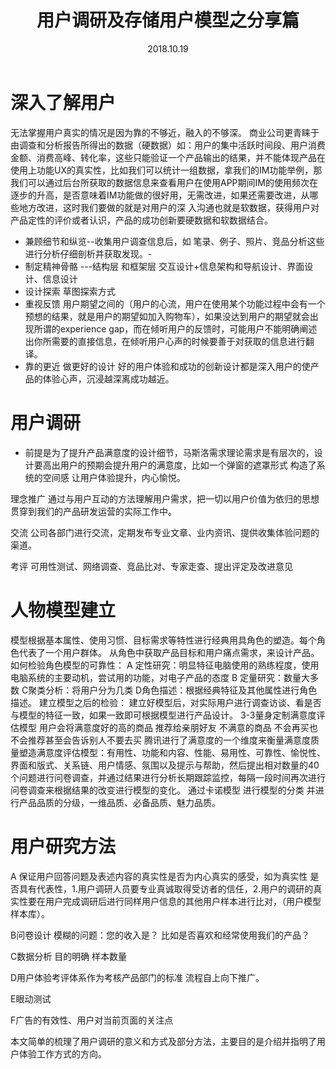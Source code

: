 ﻿---
layout: pages
title: 用户调研及存储用户模型之分享篇
date: 2018.10.19
tags: 用户体验 产品设计
---
# 深入了解用户

无法掌握用户真实的情况是因为靠的不够近，融入的不够深。
商业公司更青睐于由调查和分析报告所得出的数据（硬数据）如：用户的集中活跃时间段、用户消费金额、消费高峰、转化率，这些只能验证一个产品输出的结果，并不能体现产品在使用上功能UX的真实性，比如我们可以统计一组数据，拿我们的IM功能举例，那我们可以通过后台所获取的数据信息来查看用户在使用APP期间IM的使用频次在逐步的升高，是否意味着IM功能做的很好用，无需改进，如果还需要改进，从哪些地方改进，这时我们要做的就是对用户的深
入沟通也就是软数据，获得用户对产品定性的评价或者认识，产品的成功创新要硬数据和软数据结合。

- 兼顾细节和纵览--收集用户调查信息后，如 笔录、例子、照片、竞品分析这些进行分析仔细剖析并获取发现。-
- 制定精神骨骼 ---结构层 和框架层 交互设计+信息架构和导航设计、界面设计、信息设计
- 设计探索 草图探索方式
- 重视反馈 用户期望之间的（用户的心流，用户在使用某个功能过程中会有一个预想的结果，就是用户的期望如加入购物车），如果没达到用户的期望就会出现所谓的experience gap，而在倾听用户的反馈时，可能用户不能明确阐述出你所需要的直接信息，在倾听用户心声的时候要善于对获取的信息进行翻译。
- 靠的更近 做更好的设计 好的用户体验和成功的创新设计都是深入用户的使产品的体验心声，沉浸越深离成功越近。

# 用户调研
- 前提是为了提升产品满意度的设计细节，马斯洛需求理论需求是有层次的，设计要高出用户的预期会提升用户的满意度，比如一个弹窗的遮罩形式 构造了系统的空间感 让用户体验提升，内心愉悦。

理念推广
通过与用户互动的方法理解用户需求，把一切以用户价值为依归的思想贯穿到我们的产品研发运营的实际工作中。

交流
公司各部门进行交流，定期发布专业文章、业内资讯、提供收集体验问题的渠道。

考评
可用性测试、网络调查、竞品比对、专家走查、提出评定及改进意见

# 人物模型建立

模型根据基本属性、使用习惯、目标需求等特性进行经典用具角色的塑造。每个角色代表了一个用户群体。
从角色中获取产品目标和用户痛点需求，来设计产品。
如何检验角色模型的可靠性：
A 定性研究：明显特征电脑使用的熟练程度，使用电脑系统的主要动机，尝试用的功能，对电子产品的态度
B 定量研究：数量大多数
C聚类分析：将用户分为几类
D角色描述：根据经典特征及其他属性进行角色描述。
建立模型之后的检验：
建立好模型后，对实际用户进行调查访谈、看是否与模型的特征一致，如果一致即可根据模型进行产品设计。
3-3量身定制满意度评估模型
用户会将满意度好的高的商品 推荐给亲朋好友 不满意的商品 不会再买也不会推荐甚至会告诉别人不要去买
腾讯进行了满意度的一个维度来衡量满意度质量塑造满意度评估模型：有用性、功能和内容、性能、易用性、可靠性、愉悦性、界面和版式、关系链、用户情感、氛围以及提示与帮助，然后提出相对数量的40个问题进行问卷调查，并通过结果进行分析长期跟踪监控，每隔一段时间再次进行问卷调查来根据结果的改变进行模型的变化。
通过卡诺模型 进行模型的分类 并进行产品品质的分级，一维品质、必备品质、魅力品质。

# 用户研究方法

A 保证用户回答问题及表述内容的真实性是否为内心真实的感受，如为真实性 是否具有代表性，1.用户调研人员要专业真诚取得受访者的信任，2.用户的调研的真实性要在用户完成调研后进行同样用户信息的其他用户样本进行比对，（用户模型样本库）。

B问卷设计 模糊的问题：您的收入是？ 比如是否喜欢和经常使用我们的产品？

C数据分析 目的明确 样本数量

D用户体验考评体系作为考核产品部门的标准 流程自上向下推广。

E眼动测试

F广告的有效性、用户对当前页面的关注点

本文简单的梳理了用户调研的意义和方式及部分方法，主要目的是介绍并指明了用户体验工作方式的方向。




